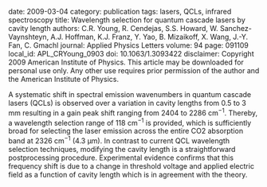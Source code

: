 date: 2009-03-04
category: publication
tags: lasers, QCLs, infrared spectroscopy
title: Wavelength selection for quantum cascade lasers by cavity length
authors: C.R. Young, R. Cendejas, S.S. Howard, W. Sanchez-Vaynshteyn, A.J. Hoffman, K.J. Franz, Y. Yao, B. Mizaikoff, X. Wang, J.-Y. Fan, C. Gmachl
journal: Applied Physics Letters
volume: 94
page: 091109
local_id: APL_CRYoung_0903
doi: 10.1063/1.3093422
disclaimer: Copyright 2009 American Institute of Physics. This article may be downloaded for personal use only. Any other use requires prior permission of the author and the American Institute of Physics.

A systematic shift in spectral emission wavenumbers in quantum cascade lasers
(QCLs) is observed over a variation in cavity lengths from 0.5 to 3 mm resulting
in a gain peak shift ranging from 2404 to 2286 cm<sup>−1</sup>. Thereby, a wavelength
selection range of 118 cm<sup>−1</sup> is provided, which is sufficiently broad
for selecting the laser emission across the entire CO2 absorption band at
2326 cm<sup>−1</sup> (4.3 µm). In contrast to current QCL wavelength selection
techniques, modifying the cavity length is a straightforward postprocessing
procedure. Experimental evidence confirms that this frequency shift is due to a
change in threshold voltage and applied electric field as a function of cavity
length which is in agreement with the theory.